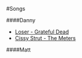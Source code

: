 #Songs

####Danny
* [Loser - Grateful Dead](http://www.guitaretab.com/print_tab.php?id=7276)
* [Cissy Strut - The Meters](http://tabs.ultimate-guitar.com/print/262362)

####Matt